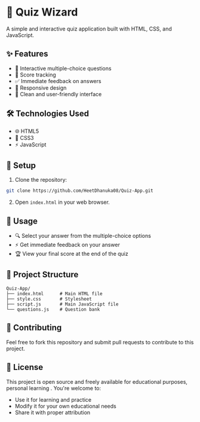 # 🎯 Quiz Wizard

A simple and interactive quiz application built with HTML, CSS, and JavaScript.

## ✨ Features

- 📝 Interactive multiple-choice questions
- 🎯 Score tracking
- ✅ Immediate feedback on answers
- 📱 Responsive design
- 🎨 Clean and user-friendly interface

## 🛠️ Technologies Used

- 🌐 HTML5
- 🎨 CSS3
- ⚡ JavaScript

## 🚀 Setup

1. Clone the repository:
```bash
git clone https://github.com/HeetDhanuka08/Quiz-App.git
```

2. Open `index.html` in your web browser.

## 📖 Usage

- 🔍 Select your answer from the multiple-choice options
- ⚡ Get immediate feedback on your answer
- 🏆 View your final score at the end of the quiz

## 📁 Project Structure

```
Quiz-App/
├── index.html      # Main HTML file
├── style.css       # Stylesheet
├── script.js       # Main JavaScript file
└── questions.js    # Question bank
```

## 🤝 Contributing

Feel free to fork this repository and submit pull requests to contribute to this project.

## 📄 License

This project is open source and freely available for educational purposes, personal learning . You're welcome to:
- Use it for learning and practice
- Modify it for your own educational needs
- Share it with proper attribution
